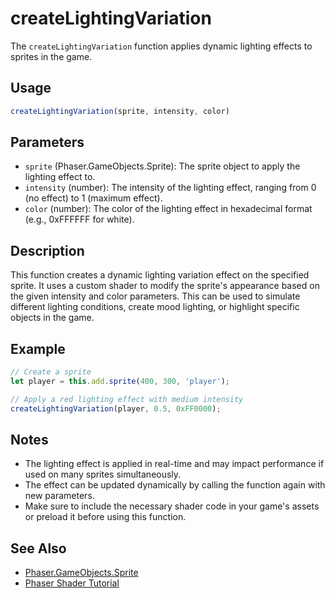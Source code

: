 # createLightingVariation

The `createLightingVariation` function applies dynamic lighting effects to sprites in the game.

## Usage

```javascript
createLightingVariation(sprite, intensity, color)
```

## Parameters

- `sprite` (Phaser.GameObjects.Sprite): The sprite object to apply the lighting effect to.
- `intensity` (number): The intensity of the lighting effect, ranging from 0 (no effect) to 1 (maximum effect).
- `color` (number): The color of the lighting effect in hexadecimal format (e.g., 0xFFFFFF for white).

## Description

This function creates a dynamic lighting variation effect on the specified sprite. It uses a custom shader to modify the sprite's appearance based on the given intensity and color parameters. This can be used to simulate different lighting conditions, create mood lighting, or highlight specific objects in the game.

## Example

```javascript
// Create a sprite
let player = this.add.sprite(400, 300, 'player');

// Apply a red lighting effect with medium intensity
createLightingVariation(player, 0.5, 0xFF0000);
```

## Notes

- The lighting effect is applied in real-time and may impact performance if used on many sprites simultaneously.
- The effect can be updated dynamically by calling the function again with new parameters.
- Make sure to include the necessary shader code in your game's assets or preload it before using this function.

## See Also

- [Phaser.GameObjects.Sprite](https://photonstorm.github.io/phaser3-docs/Phaser.GameObjects.Sprite.html)
- [Phaser Shader Tutorial](https://phaser.io/examples/v3/category/shader)